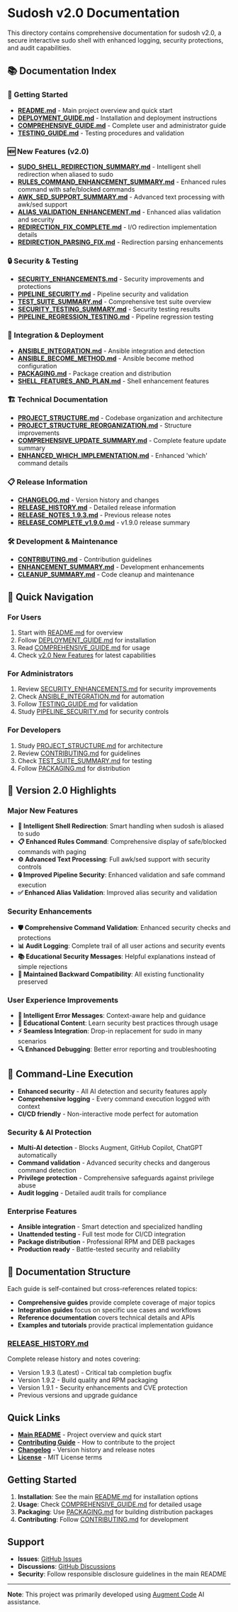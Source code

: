 # Sudosh v2.0 Documentation

This directory contains comprehensive documentation for sudosh v2.0, a secure interactive sudo shell with enhanced logging, security protections, and audit capabilities.

## 📚 **Documentation Index**

### **🚀 Getting Started**
- [**README.md**](../README.md) - Main project overview and quick start
- [**DEPLOYMENT_GUIDE.md**](DEPLOYMENT_GUIDE.md) - Installation and deployment instructions
- [**COMPREHENSIVE_GUIDE.md**](COMPREHENSIVE_GUIDE.md) - Complete user and administrator guide
- [**TESTING_GUIDE.md**](TESTING_GUIDE.md) - Testing procedures and validation

### **🆕 New Features (v2.0)**
- [**SUDO_SHELL_REDIRECTION_SUMMARY.md**](SUDO_SHELL_REDIRECTION_SUMMARY.md) - Intelligent shell redirection when aliased to sudo
- [**RULES_COMMAND_ENHANCEMENT_SUMMARY.md**](RULES_COMMAND_ENHANCEMENT_SUMMARY.md) - Enhanced rules command with safe/blocked commands
- [**AWK_SED_SUPPORT_SUMMARY.md**](AWK_SED_SUPPORT_SUMMARY.md) - Advanced text processing with awk/sed support
- [**ALIAS_VALIDATION_ENHANCEMENT.md**](ALIAS_VALIDATION_ENHANCEMENT.md) - Enhanced alias validation and security
- [**REDIRECTION_FIX_COMPLETE.md**](REDIRECTION_FIX_COMPLETE.md) - I/O redirection implementation details
- [**REDIRECTION_PARSING_FIX.md**](REDIRECTION_PARSING_FIX.md) - Redirection parsing enhancements

### **🔒 Security & Testing**
- [**SECURITY_ENHANCEMENTS.md**](SECURITY_ENHANCEMENTS.md) - Security improvements and protections
- [**PIPELINE_SECURITY.md**](PIPELINE_SECURITY.md) - Pipeline security and validation
- [**TEST_SUITE_SUMMARY.md**](TEST_SUITE_SUMMARY.md) - Comprehensive test suite overview
- [**SECURITY_TESTING_SUMMARY.md**](SECURITY_TESTING_SUMMARY.md) - Security testing results
- [**PIPELINE_REGRESSION_TESTING.md**](PIPELINE_REGRESSION_TESTING.md) - Pipeline regression testing

### **🔧 Integration & Deployment**
- [**ANSIBLE_INTEGRATION.md**](ANSIBLE_INTEGRATION.md) - Ansible integration and detection
- [**ANSIBLE_BECOME_METHOD.md**](ANSIBLE_BECOME_METHOD.md) - Ansible become method configuration
- [**PACKAGING.md**](PACKAGING.md) - Package creation and distribution
- [**SHELL_FEATURES_AND_PLAN.md**](SHELL_FEATURES_AND_PLAN.md) - Shell enhancement features

### **🏗️ Technical Documentation**
- [**PROJECT_STRUCTURE.md**](PROJECT_STRUCTURE.md) - Codebase organization and architecture
- [**PROJECT_STRUCTURE_REORGANIZATION.md**](PROJECT_STRUCTURE_REORGANIZATION.md) - Structure improvements
- [**COMPREHENSIVE_UPDATE_SUMMARY.md**](COMPREHENSIVE_UPDATE_SUMMARY.md) - Complete feature update summary
- [**ENHANCED_WHICH_IMPLEMENTATION.md**](ENHANCED_WHICH_IMPLEMENTATION.md) - Enhanced 'which' command details

### **📋 Release Information**
- [**CHANGELOG.md**](../CHANGELOG.md) - Version history and changes
- [**RELEASE_HISTORY.md**](RELEASE_HISTORY.md) - Detailed release information
- [**RELEASE_NOTES_1.9.3.md**](RELEASE_NOTES_1.9.3.md) - Previous release notes
- [**RELEASE_COMPLETE_v1.9.0.md**](RELEASE_COMPLETE_v1.9.0.md) - v1.9.0 release summary

### **🛠️ Development & Maintenance**
- [**CONTRIBUTING.md**](../CONTRIBUTING.md) - Contribution guidelines
- [**ENHANCEMENT_SUMMARY.md**](ENHANCEMENT_SUMMARY.md) - Development enhancements
- [**CLEANUP_SUMMARY.md**](CLEANUP_SUMMARY.md) - Code cleanup and maintenance

## 🎯 **Quick Navigation**

### **For Users**
1. Start with [README.md](../README.md) for overview
2. Follow [DEPLOYMENT_GUIDE.md](DEPLOYMENT_GUIDE.md) for installation
3. Read [COMPREHENSIVE_GUIDE.md](COMPREHENSIVE_GUIDE.md) for usage
4. Check [v2.0 New Features](#-new-features-v20) for latest capabilities

### **For Administrators**
1. Review [SECURITY_ENHANCEMENTS.md](SECURITY_ENHANCEMENTS.md) for security improvements
2. Check [ANSIBLE_INTEGRATION.md](ANSIBLE_INTEGRATION.md) for automation
3. Follow [TESTING_GUIDE.md](TESTING_GUIDE.md) for validation
4. Study [PIPELINE_SECURITY.md](PIPELINE_SECURITY.md) for security controls

### **For Developers**
1. Study [PROJECT_STRUCTURE.md](PROJECT_STRUCTURE.md) for architecture
2. Review [CONTRIBUTING.md](../CONTRIBUTING.md) for guidelines
3. Check [TEST_SUITE_SUMMARY.md](TEST_SUITE_SUMMARY.md) for testing
4. Follow [PACKAGING.md](PACKAGING.md) for distribution

## 🌟 **Version 2.0 Highlights**

### **Major New Features**
- **🔄 Intelligent Shell Redirection**: Smart handling when sudosh is aliased to sudo
- **📋 Enhanced Rules Command**: Comprehensive display of safe/blocked commands with paging
- **⚙️ Advanced Text Processing**: Full awk/sed support with security controls
- **🔒 Improved Pipeline Security**: Enhanced validation and safe command execution
- **✅ Enhanced Alias Validation**: Improved alias security and validation

### **Security Enhancements**
- **🛡️ Comprehensive Command Validation**: Enhanced security checks and protections
- **📊 Audit Logging**: Complete trail of all user actions and security events
- **📚 Educational Security Messages**: Helpful explanations instead of simple rejections
- **🔄 Maintained Backward Compatibility**: All existing functionality preserved

### **User Experience Improvements**
- **🎯 Intelligent Error Messages**: Context-aware help and guidance
- **📖 Educational Content**: Learn security best practices through usage
- **⚡ Seamless Integration**: Drop-in replacement for sudo in many scenarios
- **🔍 Enhanced Debugging**: Better error reporting and troubleshooting

## 🚀 **Command-Line Execution**
- **Enhanced security** - All AI detection and security features apply
- **Comprehensive logging** - Every command execution logged with context
- **CI/CD friendly** - Non-interactive mode perfect for automation

### Security & AI Protection
- **Multi-AI detection** - Blocks Augment, GitHub Copilot, ChatGPT automatically
- **Command validation** - Advanced security checks and dangerous command detection
- **Privilege protection** - Comprehensive safeguards against privilege abuse
- **Audit logging** - Detailed audit trails for compliance

### Enterprise Features
- **Ansible integration** - Smart detection and specialized handling
- **Unattended testing** - Full test mode for CI/CD integration
- **Package distribution** - Professional RPM and DEB packages
- **Production ready** - Battle-tested security and reliability

## 📖 Documentation Structure

Each guide is self-contained but cross-references related topics:

- **Comprehensive guides** provide complete coverage of major topics
- **Integration guides** focus on specific use cases and workflows
- **Reference documentation** covers technical details and APIs
- **Examples and tutorials** provide practical implementation guidance

### **[RELEASE_HISTORY.md](RELEASE_HISTORY.md)**
Complete release history and notes covering:
- Version 1.9.3 (Latest) - Critical tab completion bugfix
- Version 1.9.2 - Build quality and RPM packaging
- Version 1.9.1 - Security enhancements and CVE protection
- Previous versions and upgrade guidance

## Quick Links

- **[Main README](../README.md)** - Project overview and quick start
- **[Contributing Guide](../CONTRIBUTING.md)** - How to contribute to the project
- **[Changelog](../CHANGELOG.md)** - Version history and release notes
- **[License](../LICENSE)** - MIT License terms

## Getting Started

1. **Installation**: See the main [README.md](../README.md) for installation options
2. **Usage**: Check [COMPREHENSIVE_GUIDE.md](COMPREHENSIVE_GUIDE.md) for detailed usage
3. **Packaging**: Use [PACKAGING.md](PACKAGING.md) for building distribution packages
4. **Contributing**: Follow [CONTRIBUTING.md](../CONTRIBUTING.md) for development

## Support

- **Issues**: [GitHub Issues](https://github.com/sandinak/sudosh/issues)
- **Discussions**: [GitHub Discussions](https://github.com/sandinak/sudosh/discussions)
- **Security**: Follow responsible disclosure guidelines in the main README

---

**Note**: This project was primarily developed using [Augment Code](https://www.augmentcode.com) AI assistance.
